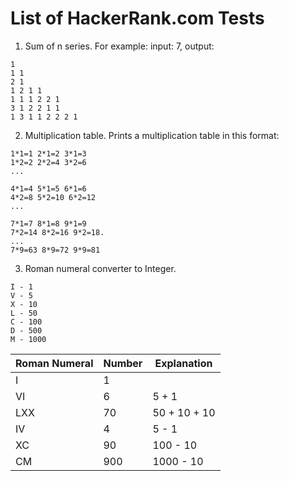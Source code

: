 # List of HackerRank.com Tests

1. Sum of n series. For example: input: 7, output:

```
1
1 1
2 1
1 2 1 1
1 1 1 2 2 1
3 1 2 2 1 1
1 3 1 1 2 2 2 1
```

2. Multiplication table. Prints a multiplication table in this format:

```
1*1=1 2*1=2 3*1=3
1*2=2 2*2=4 3*2=6
...

4*1=4 5*1=5 6*1=6
4*2=8 5*2=10 6*2=12
...

7*1=7 8*1=8 9*1=9
7*2=14 8*2=16 9*2=18.
...
7*9=63 8*9=72 9*9=81
```

3. Roman numeral converter to Integer.

```
I - 1
V - 5
X - 10
L - 50
C - 100
D - 500
M - 1000
```

| Roman Numeral | Number | Explanation  |
|---------------|--------|--------------|
| I             | 1      |              |
| VI            | 6      | 5 + 1        |
 | LXX           | 70     | 50 + 10 + 10 |
| IV            | 4      | 5 - 1        |
| XC            | 90     | 100 - 10     |
| CM            | 900    | 1000 - 10    |
